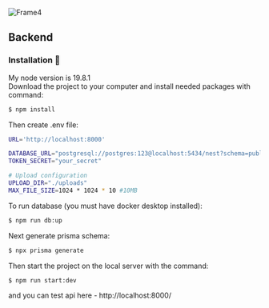 ![Frame4](https://github.com/Skolaczk/SocialHub/assets/76774237/7320a366-4a9a-4c5d-9696-7c930f9967c6)

## Backend

### Installation 💾
My node version is 19.8.1 <br />
Download the project to your computer and install needed packages with command:

```bash
$ npm install
```
Then create .env file:
```bash
URL='http://localhost:8000'

DATABASE_URL="postgresql://postgres:123@localhost:5434/nest?schema=public"
TOKEN_SECRET="your_secret"

# Upload configuration
UPLOAD_DIR="./uploads"
MAX_FILE_SIZE=1024 * 1024 * 10 #10MB
```

To run database (you must have docker desktop installed):
```bash
$ npm run db:up
```

Next generate prisma schema:
```bash
$ npx prisma generate
```

Then start the project on the local server with the command:

```bash
$ npm run start:dev
```

and you can test api here - http://localhost:8000/
